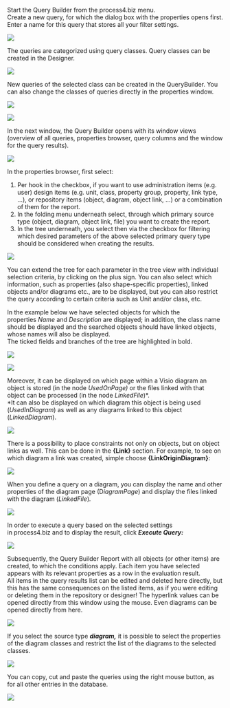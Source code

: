 Start the Query Builder from the process4.biz menu.   
Create a new query, for which the dialog box with the properties opens
first. Enter a name for this query that stores all your filter
settings. 

![](//images.ctfassets.net/utx1h0gfm1om/3XPhI04GZWcsaqmEywAKMA/79038f56c26aad2f5e324e582f0d3215/329430.png)

The queries are categorized using query classes. Query classes can be
created in the Designer.

![](//images.ctfassets.net/utx1h0gfm1om/1r2iRy46CIIK6Guc64e6um/faacff7c508702396f51c78fd87e5b85/329305.png)

New queries of the selected class can be created in the QueryBuilder.
You can also change the classes of queries directly in the properties
window.

![](//images.ctfassets.net/utx1h0gfm1om/5jYEVPnfSoWSekEU84O6gg/9c5b0e64195e26aa9e3b522effeb694c/329440.png)

![](//images.ctfassets.net/utx1h0gfm1om/5dntT0ckbSquK2UgeooGCe/f1e90508e6d749b7c6924d4d7b46d979/329301.png)

In the next window, the Query Builder opens with its window views
(overview of all queries, properties browser, query columns and the
window for the query results). 

![](//images.ctfassets.net/utx1h0gfm1om/2xOwhr08TOGEmg68O2C22Y/ecd4f17f2cb756a7361b66a2b8a6d4c0/329307.png)

In the properties browser, first select:

1.  Per hook in the checkbox, if you want to use administration items
    (e.g. user) design items (e.g. unit, class, property group,
    property, link type, ...), or repository items (object, diagram,
    object link, ...) or a combination of them for the report.
2.  In the folding menu underneath select, through which primary source
    type (object, diagram, object link, file) you want to create the
    report.
3.  In the tree underneath, you select then via the checkbox for
    filtering which desired parameters of the above selected primary
    query type should be considered when creating the results. 

![](//images.ctfassets.net/utx1h0gfm1om/1yP8Txdvg0awU0m2KGseqq/59ace39801dc652e3b2acf79506cecba/329310.png)

You can extend the tree for each parameter in the tree view with
individual selection criteria, by clicking on the plus sign. You can
also select which information, such as properties (also shape-specific
properties), linked objects and/or diagrams etc., are to be displayed,
but you can also restrict the query according to certain criteria such
as Unit and/or class, etc.

In the example below we have selected objects for which the
properties *Name* and *Description* are displayed; in addition, the
class name should be displayed and the searched objects should have
linked objects, whose names will also be displayed.   
The ticked fields and branches of the tree are highlighted in bold.

![](//images.ctfassets.net/utx1h0gfm1om/fOQ6WqrjpYma8wky0oEmo/79e1bd648a7e77a546c547215fc1f86b/329293.png)

![](//images.ctfassets.net/utx1h0gfm1om/32tvgfYr8AsOQwaosE04k/cf740d0a6970ccc6593d8eca27a7c2a9/329295.png)

Moreover, it can be displayed on which page within a Visio diagram an
object is stored (in the node *UsedOnPage)* or the files linked with
that object can be processed (in the node *LinkedFile*)*.  
*It can also be displayed on which diagram this object is being used
(*UsedInDiagram*) as well as any diagrams linked to this object
(*LinkedDiagram*).

![](//images.ctfassets.net/utx1h0gfm1om/1uxOWr7xGQUiieAYcuqOCU/4b504c1a7d563863242b521d54beb103/329297.png)

There is a possibility to place constraints not only on objects, but on
object links as well. This can be done in the **{Link}** section. For
example, to see on which diagram a link was created, simple
choose **{LinkOriginDiagram}**:

![](//images.ctfassets.net/utx1h0gfm1om/3VK8py6L7qQkWgw2sQQ8qi/34776cd20f80e02d17a46ac2a3dbe405/329603.png)

When you define a query on a diagram, you can display the name and other
properties of the diagram page (D*iagramPage*) and display the files
linked with the diagram (*LinkedFile*)*.* 

![](//images.ctfassets.net/utx1h0gfm1om/4bna2H3WLeqYEuK6ySeCmU/0ce0edf1b7b270b7c0074803669487a7/329299.png)

In order to execute a query based on the selected settings
in process4.biz and to display the result, click ***Execute Query:*** 

![](//images.ctfassets.net/utx1h0gfm1om/5muF4Y2zxmwWya04y6UO4W/53cc72d0c09dc4406bc18a935d969040/329285.png)

Subsequently, the Query Builder Report with all objects (or other items)
are created, to which the conditions apply. Each item you have selected
appears with its relevant properties as a row in the evaluation
result.   
All items in the query results list can be edited and deleted here
directly, but this has the same consequences on the listed items, as if
you were editing or deleting them in the repository or designer! The
hyperlink values can be opened directly from this window using the
mouse. Even diagrams can be opened directly from here. 

![](//images.ctfassets.net/utx1h0gfm1om/6uBsHulBXUiIAm6AA6ayIg/feb083d61cbd993950fbc83d3c0a463a/329287.png)

If you select the source type ***diagram,*** it is possible to select
the properties of the diagram classes and restrict the list of the
diagrams to the selected classes.

![](//images.ctfassets.net/utx1h0gfm1om/7uSuksVTfa8u8YCSY4ISGg/c88d998bf1affc9c3295952371d490b2/329289.png)

You can copy, cut and paste the queries using the right mouse button, as
for all other entries in the database.

![](//images.ctfassets.net/utx1h0gfm1om/41RP5XIuo84y2mOemAGekG/d4dfcd02392ffeca05fd5e0d1b896523/329291.png)

 
